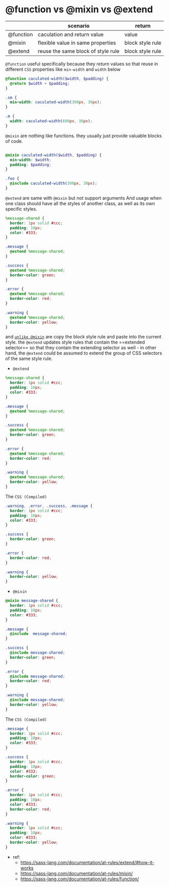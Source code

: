# @function vs @mixin vs @extend

|           | scenario                           | return           |
| --------- | ---------------------------------- | ---------------- |
| @function | caculation and return value        | value            |
| @mixin    | flexible value in same properties  | block style rule |
| @extend   | reuse the same block of style rule | block style rule |

`@function` useful specifically because they _return_ values so that reuse in different `CSS` properties like `min-width` and `width` below

```scss
@function caculated-width($width, $padding) {
  @return $width + $padding;
}

.sm {
  min-width: caculated-width(300px, 30px);
}

.m {
  width: caculated-width(600px, 30px);
}
```

`@mixin` are nothing like functions. they usually just provide valuable blocks of code.

```scss

@mixin caculated-width($width, $padding) {
  min-width: $width;
  padding: $padding;
}

.foo {
  @include caculated-width(300px, 30px);
}

```

`@extend` are same with `@mixin` but not support arguments And usage when one class should have all the styles of another class, as well as its own specific styles.

```scss
%message-shared {
  border: 1px solid #ccc;
  padding: 10px;
  color: #333;
}

.message {
  @extend %message-shared;
}

.success {
  @extend %message-shared;
  border-color: green;
}

.error {
  @extend %message-shared;
  border-color: red;
}

.warning {
  @extend %message-shared;
  border-color: yellow;
}
```

and [`unlike @mixin`](https://sass-lang.com/documentation/at-rules/extend/#how-it-works) are copy the block style rule and paste into the current style. the `@extend` updates style rules that contain the ==extended selector== so that they contain the extending selector as well - in other hand, the `@extend` could be assumed to extend the group of CSS selectors of the same style rule.

- `@extend`

```scss
%message-shared {
  border: 1px solid #ccc;
  padding: 10px;
  color: #333;
}

.message {
  @extend %message-shared;
}

.success {
  @extend %message-shared;
  border-color: green;
}

.error {
  @extend %message-shared;
  border-color: red;
}

.warning {
  @extend %message-shared;
  border-color: yellow;
}
```

The `CSS (Compiled)`

```scss
.warning, .error, .success, .message {
  border: 1px solid #ccc;
  padding: 10px;
  color: #333;
}

.success {
  border-color: green;
}

.error {
  border-color: red;
}

.warning {
  border-color: yellow;
}
```

- `@mixin`

```scss
@mixin message-shared {
  border: 1px solid #ccc;
  padding: 10px;
  color: #333;
}

.message {
  @include  message-shared;
}

.success {
  @include message-shared;
  border-color: green;
}

.error {
  @include message-shared;
  border-color: red;
}

.warning {
  @include message-shared;
  border-color: yellow;
}
```

The `CSS (Compiled)`

```css
.message {
  border: 1px solid #ccc;
  padding: 10px;
  color: #333;
}

.success {
  border: 1px solid #ccc;
  padding: 10px;
  color: #333;
  border-color: green;
}

.error {
  border: 1px solid #ccc;
  padding: 10px;
  color: #333;
  border-color: red;
}

.warning {
  border: 1px solid #ccc;
  padding: 10px;
  color: #333;
  border-color: yellow;
}
```

- ref:
  - https://sass-lang.com/documentation/at-rules/extend/#how-it-works
  - https://sass-lang.com/documentation/at-rules/mixin/
  - https://sass-lang.com/documentation/at-rules/function/